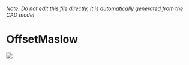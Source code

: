 ###### Note: Do not edit this file directly, it is automatically generated from the CAD model

# OffsetMaslow

![](/project.svg)



 

